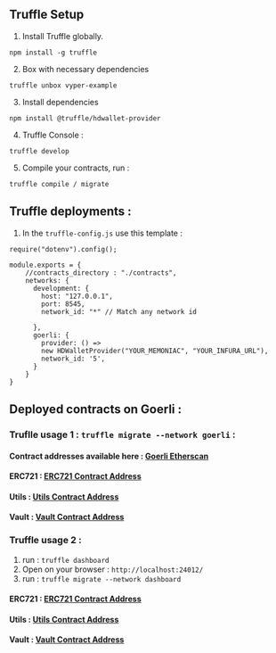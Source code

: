 ## Truffle Setup 

1. Install Truffle globally.

`npm install -g truffle`

2. Box with necessary dependencies

`truffle unbox vyper-example`

3. Install dependencies 

``` npm install @truffle/hdwallet-provider ``` 

4. Truffle Console :

`truffle develop`

5. Compile your contracts, run :

`truffle compile / migrate`


## Truffle deployments :

1. In the ``` truffle-config.js ``` use this template : 

``` const HDWalletProvider = require('@truffle/hdwallet-provider');
require("dotenv").config();

module.exports = {
    //contracts_directory : "./contracts",
    networks: {
      development: {
        host: "127.0.0.1",
        port: 8545,
        network_id: "*" // Match any network id
        
      },
      goerli: {
        provider: () =>
        new HDWalletProvider("YOUR_MEMONIAC", "YOUR_INFURA_URL"),
        network_id: '5',
      }
    }
}
``` 
## Deployed contracts on Goerli : 

### Truflle usage 1 :   ``` truffle migrate --network goerli ``` :

#### Contract addresses available here : [Goerli Etherscan](https://goerli.etherscan.io/address/0xae8Cf2241562dA2453CbC77e408cfb52BBa0897e)

#### ERC721 : [ERC721 Contract Address](https://goerli.etherscan.io/address/0xae8Cf2241562dA2453CbC77e408cfb52BBa0897e)
#### Utils : [Utils Contract Address](https://goerli.etherscan.io/address/0xAA5201479713a4bF4214B548a7bA7D9EAc2791Df)
#### Vault : [Vault Contract Address](https://goerli.etherscan.io/address/0x853fcAEDff1650F8FC2E9810BC22B055F167d921)


### Truffle usage 2 :

1. run : ``` truffle dashboard ```
2. Open on your browser : ``` http://localhost:24012/ ``` 
3. run : ``` truffle migrate --network dashboard ``` 


#### ERC721 : [ERC721 Contract Address](https://goerli.etherscan.io/address/0x5420Ad5a0D61312f9DC531810E7961ea2643A36C)
#### Utils : [Utils Contract Address](https://goerli.etherscan.io/address/0x882cb75E2f4391E835Ecb998e8c5901F70E89A0F)
#### Vault : [Vault Contract Address](https://goerli.etherscan.io/address/0x1fdB4294da88B9F9bAc1D7B109ACa8b1B89CF429)


